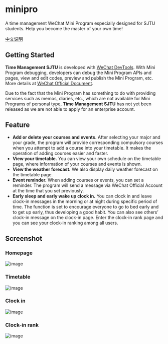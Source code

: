 # minipro

A time management WeChat Mini Program especially designed for SJTU students. Help you become the master of your own time!

[中文说明](https://github.com/sjtu-time-management/minipro/blob/master/README_zh_CN.md)

## Getting Started

**Time Management SJTU** is developed with [WeChat DevTools](https://developers.weixin.qq.com/miniprogram/en/dev/devtools/download.html). With Mini Program debugging, developers can debug the Mini Program APIs and pages, view and edit codes, preview and publish the Mini Program, etc. More details at [WeChat Official Document](https://developers.weixin.qq.com/miniprogram/en/dev/framework/).

Due to the fact that the Mini Program has something to do with providing services such as memos, diaries, etc., which are not available for Mini Programs of personal type, **Time Management SJTU** has not yet been released as we are not able to apply for an enterprise account.

## Feature

- **Add or delete your courses and events.** After selecting your major and your grade, the program will provide corresponding compulsory courses when you attempt to add a course into your timetable. It makes the operation of adding courses easier and faster.
- **View your timetable.** You can view your own schedule on the timetable page, where information of your courses and events is shown.
- **View the weather forecast.** We also display daily weather forecast on the timetable page.
- **Event reminder.** When adding courses or events, you can set a reminder. The program will send a message via WeChat Official Account at the time that you set previously.
- **Early sleep and early wake up clock in.** You can clock in and leave clock-in messages in the morning or at night during specific period of time. The function is set to encourage everyone to go to bed early and to get up early, thus developing a good habit. You can also see others’ clock-in message on the clock-in page. Enter the clock-in rank page and you can see your clock-in ranking among all users.


## Screenshot

### Homepage

![image](/screenshot/homepage.png)

### Timetable

![image](/screenshot/timetable.png)

### Clock in

![image](/screenshot/clockin.png)

### Clock-in rank

![image](/screenshot/rank.png)